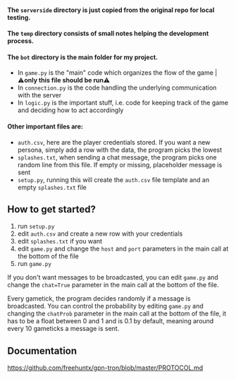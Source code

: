 #### The `serverside` directory is just copied from the original repo for local testing.

#### The `temp` directory consists of small notes helping the development process.

#### The `bot` directory is the main folder for my project.
* In `game.py` is the "main" code which organizes the flow of the game | ⚠**only this file should be run**⚠
* In `connection.py` is the code handling the underlying communication with the server
* In `logic.py` is the important stuff, i.e. code for keeping track of the game and deciding how to act accordingly

#### Other important files are:
* `auth.csv`, here are the player credentials stored. If you want a new persona, simply add a row with the data, the program picks the lowest
* `splashes.txt`, when sending a chat message, the program picks one random line from this file. If empty or missing, placeholder message is sent
* `setup.py`, running this will create the `auth.csv` file template and an empty `splashes.txt` file

## How to get started?
1. run `setup.py`
2. edit `auth.csv` and create a new row with your credentials
3. edit `splashes.txt` if you want
4. edit `game.py` and change the `host` and `port` parameters in the main call at the bottom of the file
5. run `game.py`

If you don't want messages to be broadcasted, you can edit `game.py` and change the `chat=True` parameter in the main call at the bottom of the file.

Every gametick, the program decides randomly if a message is broadcasted. You can control the probability by editing `game.py` and changing the `chatProb` parameter in the main call at the bottom of the file, it has to be a float between 0 and 1 and is 0.1 by default, meaning around every 10 gameticks a message is sent.


## Documentation
https://github.com/freehuntx/gpn-tron/blob/master/PROTOCOL.md
